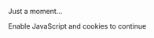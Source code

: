 <!-- Source: https://www.aziro.com/blog/the-complete-guide-to-infrastructure-automation-tools-techniques-and-use-cases/ -->

Just a moment...

Enable JavaScript and cookies to continue